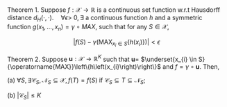 Theorem 1. Suppose $f: \mathcal{X} \rightarrow \mathbb{R}$ is a continuous set function w.r.t Hausdorff distance $d_{H}(\cdot, \cdot) . \quad \forall \epsilon>$ $0, \exists$ a continuous function $h$ and a symmetric function $g\left(x_{1}, \ldots, x_{n}\right)=\gamma \circ M A X$, such that for any $S \in \mathcal{X}$,

$$
\left|f(S)-\gamma\left(\operatorname{MAX}_{x_{i} \in S}\left\{h\left(x_{i}\right)\right\}\right)\right|<\epsilon
$$

Theorem 2. Suppose $\mathbf{u}: \mathcal{X} \rightarrow \mathbb{R}^{K}$ such that $\mathbf{u}=$ $\underset{x_{i} \in S}{\operatorname{MAX}}\left\{h\left(x_{i}\right)\right\}$ and $f=\gamma \circ \mathbf{u}$. Then,

(a) $\forall S, \exists \mathcal{C}_{S}, \mathcal{N}_{S} \subseteq \mathcal{X}, f(T)=f(S)$ if $\mathcal{C}_{S} \subseteq T \subseteq \mathcal{N}_{S} ;$

(b) $\left|\mathcal{C}_{S}\right| \leq K$
